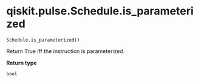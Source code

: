 # qiskit.pulse.Schedule.is\_parameterized

`Schedule.is_parameterized()`

Return True iff the instruction is parameterized.

**Return type**

`bool`
